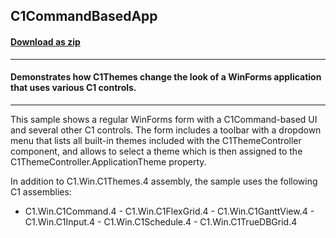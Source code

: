 ## C1CommandBasedApp
#### [Download as zip](https://minhaskamal.github.io/DownGit/#/home?url=https://github.com/GrapeCity/ComponentOne-WinForms-Samples/tree/master/NetFramework\Themes\CS\C1CommandBasedApp)
____
#### Demonstrates how C1Themes change the look of a WinForms application that uses various C1 controls.
____
This sample shows a regular WinForms form with a C1Command-based UI and several other C1 controls. The form includes a toolbar with a dropdown menu that lists all built-in themes included with the C1ThemeController component, and allows to select a theme which is then assigned to the C1ThemeController.ApplicationTheme property. 

In addition to C1.Win.C1Themes.4 assembly, the sample uses the following C1 assemblies: 

- C1.Win.C1Command.4 - C1.Win.C1FlexGrid.4 - C1.Win.C1GanttView.4 - C1.Win.C1Input.4 - C1.Win.C1Schedule.4 - C1.Win.C1TrueDBGrid.4 

